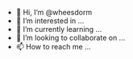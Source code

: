 - 👋 Hi, I’m @wheesdorm
- 👀 I’m interested in ...
- 🌱 I’m currently learning ...
- 💞️ I’m looking to collaborate on ...
- 📫 How to reach me ...

<!---
wheesdorm/wheesdorm is a ✨ special ✨ repository because its `README.md` (this file) appears on your GitHub profile.
You can click the Preview link to take a look at your changes.
--->
